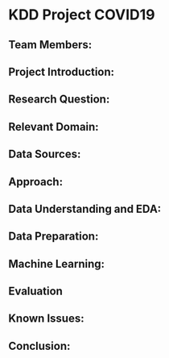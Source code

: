 # KDD Project COVID19

Team Members:
-

Project Introduction:
-

Research Question:
-

Relevant Domain:
-

Data Sources:
-

Approach:
-
  Data Understanding and EDA:
  -
  
  Data Preparation:
  -
  
  Machine Learning:
  -
  
  Evaluation
  -
  
Known Issues:
-

Conclusion:
-
